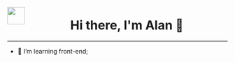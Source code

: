 <a href="https://www.linkedin.com/in/alan-pozzi-688a69137/"><img src="https://cdn.jsdelivr.net/gh/devicons/devicon/icons/linkedin/linkedin-plain.svg" align="left" width="40" height="40"/></a>
<div align="center">
<h1>Hi there, I'm Alan 👋</h1>
</div>

<hr/>

- 🌱 I’m  learning front-end;
